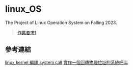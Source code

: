# linux_OS
The Project of Linux Operation System on Falling 2023.  

> [作業要求1](./hw1.html)

## 參考連結
[linux kernel 編譯 system call](https://hackmd.io/aist49C9R46-vaBIlP3LDA?view#%E6%B8%AC%E8%A9%A6-syscall) 
[實作一個回傳物理位址的系統呼叫](https://hackmd.io/@Mes/make_phy_addr_syscall)
